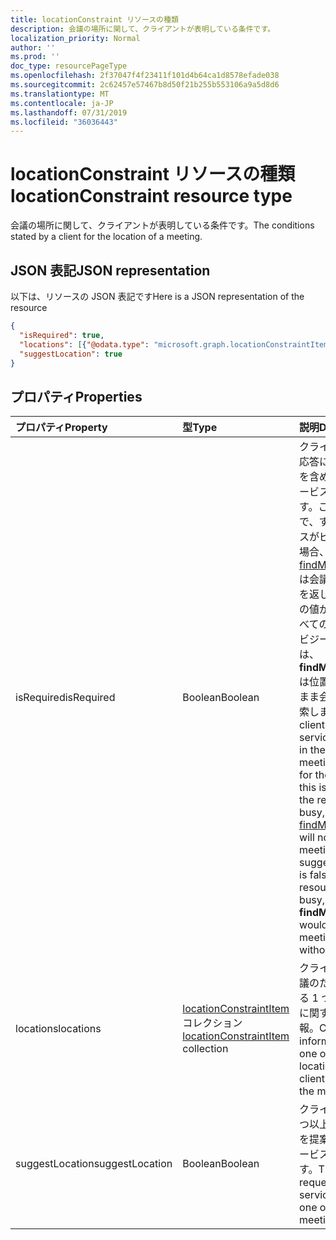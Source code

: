 ```yaml
---
title: locationConstraint リソースの種類
description: 会議の場所に関して、クライアントが表明している条件です。
localization_priority: Normal
author: ''
ms.prod: ''
doc_type: resourcePageType
ms.openlocfilehash: 2f37047f4f23411f101d4b64ca1d8578efade038
ms.sourcegitcommit: 2c62457e57467b8d50f21b255b553106a9a5d8d6
ms.translationtype: MT
ms.contentlocale: ja-JP
ms.lasthandoff: 07/31/2019
ms.locfileid: "36036443"
---
```

# <a name="locationconstraint-resource-type"></a><span data-ttu-id="2cd47-103">locationConstraint リソースの種類</span><span class="sxs-lookup"><span data-stu-id="2cd47-103">locationConstraint resource type</span></span>

<span data-ttu-id="2cd47-104">会議の場所に関して、クライアントが表明している条件です。</span><span class="sxs-lookup"><span data-stu-id="2cd47-104">The conditions stated by a client for the location of a meeting.</span></span>

## <a name="json-representation"></a><span data-ttu-id="2cd47-105">JSON 表記</span><span class="sxs-lookup"><span data-stu-id="2cd47-105">JSON representation</span></span>

<span data-ttu-id="2cd47-106">以下は、リソースの JSON 表記です</span><span class="sxs-lookup"><span data-stu-id="2cd47-106">Here is a JSON representation of the resource</span></span>

<!-- {
  "blockType": "resource",
  "optionalProperties": [

  ],
  "@odata.type": "microsoft.graph.locationConstraint"
}-->

```json
{
  "isRequired": true,
  "locations": [{"@odata.type": "microsoft.graph.locationConstraintItem"}],
  "suggestLocation": true
}

```
## <a name="properties"></a><span data-ttu-id="2cd47-107">プロパティ</span><span class="sxs-lookup"><span data-stu-id="2cd47-107">Properties</span></span>
| <span data-ttu-id="2cd47-108">プロパティ</span><span class="sxs-lookup"><span data-stu-id="2cd47-108">Property</span></span>     | <span data-ttu-id="2cd47-109">型</span><span class="sxs-lookup"><span data-stu-id="2cd47-109">Type</span></span>   |<span data-ttu-id="2cd47-110">説明</span><span class="sxs-lookup"><span data-stu-id="2cd47-110">Description</span></span>|
|:---------------|:--------|:----------|
|<span data-ttu-id="2cd47-111">isRequired</span><span class="sxs-lookup"><span data-stu-id="2cd47-111">isRequired</span></span>|<span data-ttu-id="2cd47-112">Boolean</span><span class="sxs-lookup"><span data-stu-id="2cd47-112">Boolean</span></span>|<span data-ttu-id="2cd47-p101">クライアントは、応答に会議の場所を含めるようにサービスに要求します。この値が true で、すべてのリソースがビジー状態の場合、[findMeetingTimes](../api/user-findmeetingtimes.md) は会議時間の提案を返しません。この値が false で、すべてのリソースがビジー状態の場合は、**findMeetingTimes** は位置指定のないまま会議時間を検索します。</span><span class="sxs-lookup"><span data-stu-id="2cd47-p101">The client requests the service to include in the response a meeting location for the meeting. If this is true and all the resources are busy, [findMeetingTimes](../api/user-findmeetingtimes.md) will not return any meeting time suggestions. If this is false and all the resources are busy, **findMeetingTimes** would still look for meeting times without locations.</span></span> |
|<span data-ttu-id="2cd47-116">locations</span><span class="sxs-lookup"><span data-stu-id="2cd47-116">locations</span></span>|<span data-ttu-id="2cd47-117">[locationConstraintItem](locationconstraintitem.md) コレクション</span><span class="sxs-lookup"><span data-stu-id="2cd47-117">[locationConstraintItem](locationconstraintitem.md) collection</span></span>|<span data-ttu-id="2cd47-118">クライアントが会議のために要求する 1 つ以上の場所に関する制約情報。</span><span class="sxs-lookup"><span data-stu-id="2cd47-118">Constraint information for one or more locations that the client requests for the meeting.</span></span>|
|<span data-ttu-id="2cd47-119">suggestLocation</span><span class="sxs-lookup"><span data-stu-id="2cd47-119">suggestLocation</span></span>|<span data-ttu-id="2cd47-120">Boolean</span><span class="sxs-lookup"><span data-stu-id="2cd47-120">Boolean</span></span>|<span data-ttu-id="2cd47-121">クライアントは、1 つ以上の会議場所を提案するようサービスに要求します。</span><span class="sxs-lookup"><span data-stu-id="2cd47-121">The client requests the service to suggest one or more meeting locations.</span></span>|

<!-- uuid: 8fcb5dbc-d5aa-4681-8e31-b001d5168d79
2015-10-25 14:57:30 UTC -->
<!-- {
  "type": "#page.annotation",
  "description": "locationConstraint resource",
  "keywords": "",
  "section": "documentation",
  "tocPath": ""
}-->
